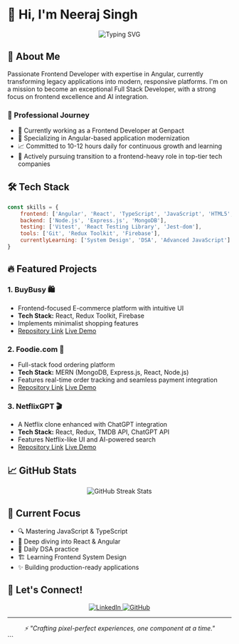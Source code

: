 # 👋 Hi, I'm Neeraj Singh

<div align="center">
  <img src="https://readme-typing-svg.herokuapp.com?font=Fira+Code&weight=500&size=25&pause=1000&color=3F97F7&center=true&vCenter=true&random=false&width=435&lines=Frontend+Developer;Angular+Specialist;React+Enthusiast;Full+Stack+Aspirant" alt="Typing SVG" />
</div>

## 🚀 About Me

Passionate Frontend Developer with expertise in Angular, currently transforming legacy applications into modern, responsive platforms. I'm on a mission to become an exceptional Full Stack Developer, with a strong focus on frontend excellence and AI integration.

### 💼 Professional Journey
- 🏢 Currently working as a Frontend Developer at Genpact
- 🔄 Specializing in Angular-based application modernization
- 📈 Committed to 10-12 hours daily for continuous growth and learning
- 🎯 Actively pursuing transition to a frontend-heavy role in top-tier tech companies

## 🛠️ Tech Stack

```javascript
const skills = {
    frontend: ['Angular', 'React', 'TypeScript', 'JavaScript', 'HTML5', 'CSS3'],
    backend: ['Node.js', 'Express.js', 'MongoDB'],
    testing: ['Vitest', 'React Testing Library', 'Jest-dom'],
    tools: ['Git', 'Redux Toolkit', 'Firebase'],
    currentlyLearning: ['System Design', 'DSA', 'Advanced JavaScript']
}
```

## 🔥 Featured Projects

### 1. BuyBusy 🛍️

- Frontend-focused E-commerce platform with intuitive UI
- **Tech Stack:** React, Redux Toolkit, Firebase
- Implements minimalist shopping features
- [Repository Link](https://github.com/neerajsingh869/buybusy) [Live Demo](https://buybusy.neerajsingh.dev/)
### 2. Foodie.com 🍔

- Full-stack food ordering platform
- **Tech Stack:** MERN (MongoDB, Express.js, React, Node.js)
- Features real-time order tracking and seamless payment integration
- [Repository Link](https://github.com/neerajsingh869/foodie-frontend) [Live Demo](https://foodie.neerajsingh.dev/)
### 3. NetflixGPT 🎬

- A Netflix clone enhanced with ChatGPT integration
- **Tech Stack:** React, Redux, TMDB API, ChatGPT API
- Features Netflix-like UI and AI-powered search
- [Repository Link](https://github.com/neerajsingh869/netflix) [Live Demo](https://netflix.neerajsingh.dev/)


## 📈 GitHub Stats

<div align="center"> <img src="https://github-readme-streak-stats.herokuapp.com/?user=neerajsingh869&theme=tokyonight" alt="GitHub Streak Stats"/> </div>

## 🎯 Current Focus

- 🔍 Mastering JavaScript & TypeScript
- 🎨 Deep diving into React & Angular
- 🧮 Daily DSA practice
- 🏗️ Learning Frontend System Design
- ✨ Building production-ready applications

## 🤝 Let's Connect!

<div align="center"> <a href="https://www.linkedin.com/in/neerajsingh869/"> <img src="https://img.shields.io/badge/LinkedIn-0077B5?style=for-the-badge&logo=linkedin&logoColor=white" alt="LinkedIn"/> </a> <a href="https://github.com/neerajsingh869"> <img src="https://img.shields.io/badge/GitHub-100000?style=for-the-badge&logo=github&logoColor=white" alt="GitHub"/> </a> </div>

---

<div align="center"> <i>⚡ "Crafting pixel-perfect experiences, one component at a time."</i> </div> ```
